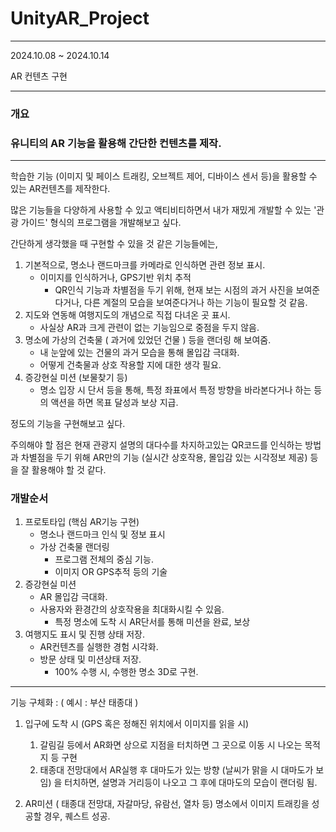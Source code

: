 # UnityAR_Project
---

2024.10.08 ~ 2024.10.14

AR 컨텐츠 구현

---

### 개요

### 유니티의 AR 기능을 활용해 간단한 컨텐츠를 제작.

---

학습한 기능 (이미지 및 페이스 트래킹, 오브젝트 제어, 디바이스 센서 등)을 활용할 수 있는 AR컨텐츠를 제작한다.

많은 기능들을 다양하게 사용할 수 있고 액티비티하면서 내가 재밌게 개발할 수 있는 '관광 가이드' 형식의 프로그램을 개발해보고 싶다.

간단하게 생각했을 때 구현할 수 있을 것 같은 기능들에는,

1. 기본적으로, 명소나 랜드마크를 카메라로 인식하면 관련 정보 표시.
    - 이미지를 인식하거나, GPS기반 위치 추적
        - QR인식 기능과 차별점을 두기 위해,
        현재 보는 시점의 과거 사진을 보여준다거나, 다른 계절의 모습을 보여준다거나
        하는 기능이 필요할 것 같음.
2. 지도와 연동해 여행지도의 개념으로 직접 다녀온 곳 표시.
    - 사실상 AR과 크게 관련이 없는 기능임으로 중점을 두지 않음.
3. 명소에 가상의 건축물 ( 과거에 있었던 건물 ) 등을 랜더링 해 보여줌.
    - 내 눈앞에 있는 건물의 과거 모습을 통해 몰입감 극대화.
    - 어떻게 건축물과 상호 작용할 지에 대한 생각 필요.
4. 증강현실 미션 (보물찾기 등)
    - 명소 입장 시 단서 등을 통해, 특정 좌표에서 특정 방향을 바라본다거나 하는 등의 액션을 하면 목표 달성과 보상 지급.

정도의 기능을 구현해보고 싶다.

주의해야 할 점은 현재 관광지 설명의 대다수를 차지하고있는 QR코드를 인식하는 방법과
차별점을 두기 위해 AR만의 기능 (실시간 상호작용, 몰입감 있는 시각정보 제공) 등을 잘 활용해야 할 것 같다.

### 개발순서

1. 프로토타입 (핵심 AR기능 구현)
    - 명소나 랜드마크 인식 및 정보 표시
    - 가상 건축물 랜더링
        - 프로그램 전체의 중심 기능.
        - 이미지 OR GPS추적 등의 기술
2. 증강현실 미션
    - AR 몰입감 극대화.
    - 사용자와 환경간의 상호작용을 최대화시킬 수 있음.
        - 특정 명소에 도착 시 AR단서를 통해 미션을 완료, 보상
3. 여행지도 표시 및 진행 상태 저장.
    - AR컨텐츠를 실행한 경험 시각화.
    - 방문 상태 및 미션상태 저장.
        - 100% 수행 시, 수행한 명소 3D로 구현.

---

기능 구체화 : ( 예시 : 부산 태종대 )

1. 입구에 도착 시 (GPS 혹은 정해진 위치에서 이미지를 읽을 시)
    1. 갈림길 등에서 AR화면 상으로 지점을 터치하면 그 곳으로 이동 시 나오는 목적지 등 구현
    2. 태종대 전망대에서 AR실행 후 대마도가 있는 방향
    (날씨가 맑을 시 대마도가 보임)
    을 터치하면, 설명과 거리등이 나오고 그 후에 대마도의 모습이 랜더링 됨.
    
2. AR미션 ( 태종대 전망대, 자갈마당, 유람선, 열차 등)
명소에서 이미지 트래킹을 성공할 경우, 퀘스트 성공.
